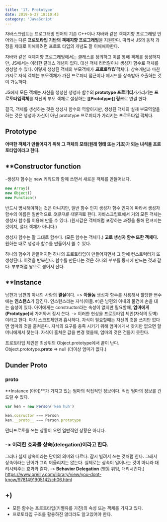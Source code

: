 ```yaml
---
title: '17. Prototype'
date: 2019-6-27 18:10:43
category: 'JavaScript'
---
```


자바스크립트는 프로그래밍 언어의 기존 C++이나 자바와 같은 객체지향 프로그래밍 언어와는 다른 **프로토타입 기반의 객체지향 프로그래밍**을 지원한다. 따라서 JS의 동작 과정을 제대로 이해하려면 프로토 타입의 개념도 잘 이해해야한다.

자바와 같은 객체지향 프로그래밍에서는 클래스를 정의하고 이를 통해 객체를 생성하지만, JS에서는 이러한 클래스 개념이 없다. 대신 객체 리터럴이나 생성자 함수로 객체를 생성할 수 있다. 이렇게 생성된 객체의 부모객체가 **_프로토타입_** 객체다. 상속개념과 마찬가지로 자식 객체는 부모객체가 가진 프로퍼티 접근이나 메서드를 상속받아 호출하는 것이 가능하다.

JS에서 모든 객체는 자신을 생성한 생성자 함수의 **prototype 프로퍼티**가가리키는 **프로토타입객체**를 자신의 부모 객체로 설정하는 **[[Prototype]] 링크**로 연결 한다.

결국, 객체를 생성하는 것은 생성자 함수의 역할이지만, 생성된 객체의 실제 부모역할을 하는 것은 생성자 자신이 아닌 prototype 프로퍼티가 가리키는 프로토타입 객체다.

## Prototype

**어떠한 객체가 만들어지기 위해 그 객체의 모태(원래 형태 또는 기초)가 되는 녀석을 프로토타입이라고 한다.**

## \*\*Constructor function

-생성자 함수는 new 키워드와 함께 쓰면서 새로운 객체를 만들어낸다.

```js
new Array()
new Object()
new Function()
```

반드시 명시해야하는 것은 아니지만, 일반 함수 인지 생성자 함수 인지에 따라서 생성자 함수의 이름은 일반적으로 *첫글자를 대문자*로 한다.
자바스크립트에서 거의 모든 객체는 생성자 함수를 이용해 만들 수 있다.
(원시값은 객체처럼 포장하는 과정을 통해 던져지는 것이지, 절대 객체가 아니다.)

생성자 함수는 말 그대로 함수다. (모든 함수는 객체다.)
**고로 생성자 함수 또한 객체다.**
원하는 대로 생성자 함수를 만들어서 쓸 수 있다.

하나의 함수가 만들어지면 하나의 프로토타입이 만들어지면서 그 안에 컨스트럭터가 또 생성된다. 이것을 반복한다. 함수를 만든다는 것은 하나의 부부를 동시에 만드는 것과 같다. 부부처럼 쌍으로 붙어서 산다.

## \*\*Instance

남편과 남편의 아내의 사랑의 **결실**이다. => **아들놈**
생성자 함수를 사용해서 할당한 변수에는 **인스턴스**가 담긴다.
인스턴스라는 자식(아들.ㅎ)은 남편의 아내의 물건에 손을 대는 습성이 있다. 아이에게는 constructor라는 속성이 없지만 필요할때, **엄마에게(Prototype)서** 가져와서 잠시 쓴다.
-> 이러한 현상을 프로토타입 체인(자식의 도벽)이라고 한다. 마치 스코프체인과 흡사하다. 자식이 필요할때는 자신의 것을 쓰지만 없다면 엄마의 것을 훔쳐온다. 자식의 요구를 충족 시키기 위해 엄마에게서 찾지만 없으면 할머니에게서 찾는다. 자식이 훔쳐온 값을 변경 했을때, 엄마의 것은 건들지 못한다.

프로토타입 체인은 최상위의 Object.prototype에서 끝이 난다.
Object.prototype.**proto** => null (더이상 엄마가 없다.)

## Dunder Proto

### **proto**

**Instance (아이)**가 가지고 있는 엄마의 직접적인 정보이다. 직접 엄마의 정보를 건드릴 수 있다.

```js
var ken = new Person('ken huh')

ken.cosructor === Person
ken.__proto__ === Person.prototype
```

던더프로토를 쓰는 상황이 오면 일반적인 상황은 아니다.

### -> 이러한 효과를 상속(delegation)이라고 한다.

그러나 실제 상속이라는 단어의 의미와 다르다. 잠시 빌려서 쓰는 것처럼 한다. 그래서 상속이라는 단어가 그리 어울리지는 않는다. 실제로는 상속이 일어나는 것이 아니라 대리시켜주는 효과와 같다.
-> **Behavior Delegation** (행동 위임, 대리시킨다.)
https://www.oreilly.com/library/view/you-dont-know/9781491905142/ch06.html

## +)

- 모든 함수는 프로토타입(키벨유를 가진)의 속성 또는 객체를 가지고 있다.
- 프로토타입 구조를 활용하진 않더라도 알고있어야 한다.
